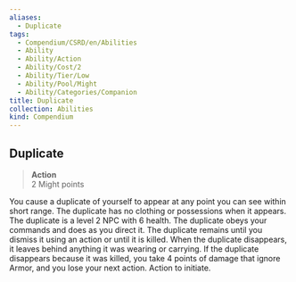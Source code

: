 ```yaml
---
aliases:
  - Duplicate
tags:
  - Compendium/CSRD/en/Abilities
  - Ability
  - Ability/Action
  - Ability/Cost/2
  - Ability/Tier/Low
  - Ability/Pool/Might
  - Ability/Categories/Companion
title: Duplicate
collection: Abilities
kind: Compendium
---
```

## Duplicate  
>**Action**  
>2 Might points
  
You cause a duplicate of yourself to appear at any point you can see within short range. The duplicate has no clothing or possessions when it appears. The duplicate is a level 2 NPC with 6 health. The duplicate obeys your commands and does as you direct it. The duplicate remains until you dismiss it using an action or until it is killed. When the duplicate disappears, it leaves behind anything it was wearing or carrying. If the duplicate disappears because it was killed, you take 4 points of damage that ignore Armor, and you lose your next action. Action to initiate.